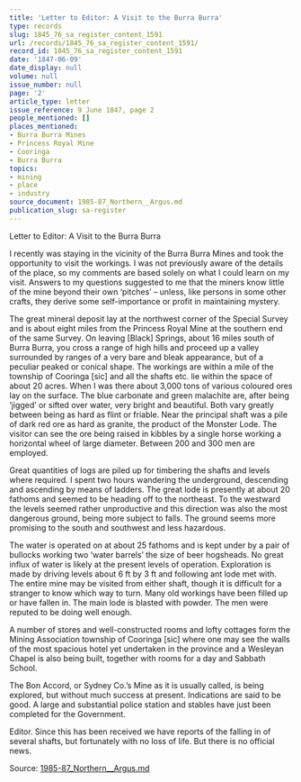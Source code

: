 ```yaml
---
title: 'Letter to Editor: A Visit to the Burra Burra'
type: records
slug: 1845_76_sa_register_content_1591
url: /records/1845_76_sa_register_content_1591/
record_id: 1845_76_sa_register_content_1591
date: '1847-06-09'
date_display: null
volume: null
issue_number: null
page: '2'
article_type: letter
issue_reference: 9 June 1847, page 2
people_mentioned: []
places_mentioned:
- Burra Burra Mines
- Princess Royal Mine
- Cooringa
- Burra Burra
topics:
- mining
- place
- industry
source_document: 1985-87_Northern__Argus.md
publication_slug: sa-register
---
```


Letter to Editor: A Visit to the Burra Burra

I recently was staying in the vicinity of the Burra Burra Mines and took the opportunity to visit the workings.  I was not previously aware of the details of the place, so my comments are based solely on what I could learn on my visit.  Answers to my questions suggested to me that the miners know little of the mine beyond their own ‘pitches’ – unless, like persons in some other crafts, they derive some self-importance or profit in maintaining mystery.

The great mineral deposit lay at the northwest corner of the Special Survey and is about eight miles from the Princess Royal Mine at the southern end of the same Survey.  On leaving [Black] Springs, about 16 miles south of Burra Burra, you cross a range of high hills and proceed up a valley surrounded by ranges of a very bare and bleak appearance, but of a peculiar peaked or conical shape.  The workings are within a mile of the township of Cooringa [sic] and all the shafts etc. lie within the space of about 20 acres.  When I was there about 3,000 tons of various coloured ores lay on the surface.  The blue carbonate and green malachite are, after being ‘jigged’ or sifted over water, very bright and beautiful.  Both vary greatly between being as hard as flint or friable.  Near the principal shaft was a pile of dark red ore as hard as granite, the product of the Monster Lode.  The visitor can see the ore being raised in kibbles by a single horse working a horizontal wheel of large diameter.  Between 200 and 300 men are employed.

Great quantities of logs are piled up for timbering the shafts and levels where required.  I spent two hours wandering the underground, descending and ascending by means of ladders.  The great lode is presently at about 20 fathoms and seemed to be heading off to the northeast.  To the westward the levels seemed rather unproductive and this direction was also the most dangerous ground, being more subject to falls.  The ground seems more promising to the south and southwest and less hazardous.

The water is operated on at about 25 fathoms and is kept under by a pair of bullocks working two ‘water barrels’ the size of beer hogsheads.  No great influx of water is likely at the present levels of operation.  Exploration is made by driving levels about 6 ft by 3 ft and following ant lode met with.  The entire mine may be visited from either shaft, though it is difficult for a stranger to know which way to turn.  Many old workings have been filled up or have fallen in.  The main lode is blasted with powder.  The men were reputed to be doing well enough.

A number of stores and well-constructed rooms and lofty cottages form the Mining Association township of Cooringa [sic] where one may see the walls of the most spacious hotel yet undertaken in the province and a Wesleyan Chapel is also being built, together with rooms for a day and Sabbath School.

The Bon Accord, or Sydney Co.’s Mine as it is usually called, is being explored, but without much success at present.  Indications are said to be good.  A large and substantial police station and stables have just been completed for the Government.

Editor.  Since this has been received we have reports of the falling in of several shafts, but fortunately with no loss of life.  But there is no official news.

Source: [1985-87_Northern__Argus.md](/downloads/markdown/1985-87_Northern__Argus.md)
